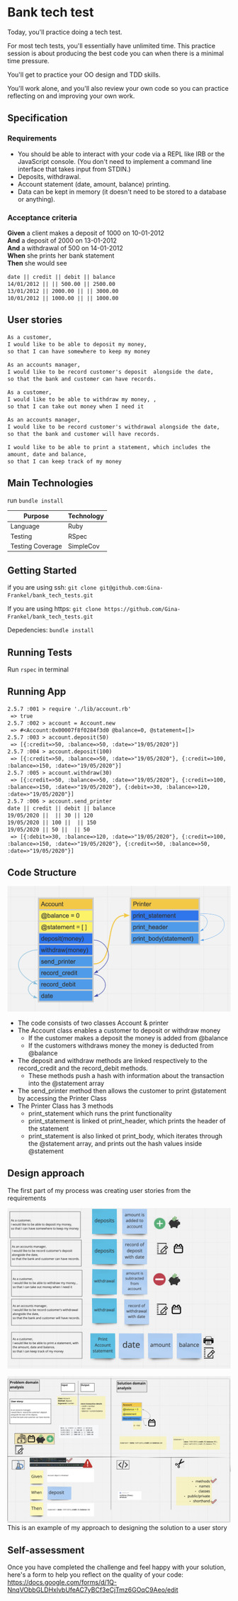# Bank tech test

Today, you'll practice doing a tech test.

For most tech tests, you'll essentially have unlimited time. This practice session is about producing the best code you can when there is a minimal time pressure.

You'll get to practice your OO design and TDD skills.

You'll work alone, and you'll also review your own code so you can practice reflecting on and improving your own work.

## Specification

### Requirements

- You should be able to interact with your code via a REPL like IRB or the JavaScript console. (You don't need to implement a command line interface that takes input from STDIN.)
- Deposits, withdrawal.
- Account statement (date, amount, balance) printing.
- Data can be kept in memory (it doesn't need to be stored to a database or anything).

### Acceptance criteria

**Given** a client makes a deposit of 1000 on 10-01-2012  
**And** a deposit of 2000 on 13-01-2012  
**And** a withdrawal of 500 on 14-01-2012  
**When** she prints her bank statement  
**Then** she would see

```
date || credit || debit || balance
14/01/2012 || || 500.00 || 2500.00
13/01/2012 || 2000.00 || || 3000.00
10/01/2012 || 1000.00 || || 1000.00
```

## User stories 

```
As a customer,
I would like to be able to deposit my money,
so that I can have somewhere to keep my money
```

```
As an accounts manager,
I would like to be record customer's deposit  alongside the date,
so that the bank and customer can have records.
```

```
As a customer,
I would like to be able to withdraw my money, ,
so that I can take out money when I need it
```

```
As an accounts manager,
I would like to be record customer's withdrawal alongside the date,
so that the bank and customer will have records.
```

```As a customer,
I would like to be able to print a statement, which includes the amount, date and balance,
so that I can keep track of my money
```


## Main Technologies

run `bundle install`

| Purpose          | Technology |
| ---------------- | ---------- |
| Language         | Ruby       |
| Testing          | RSpec      |
| Testing Coverage | SimpleCov  |

## Getting Started

if you are using ssh:
`git clone git@github.com:Gina-Frankel/bank_tech_tests.git`

If you are using https:
`git clone https://github.com/Gina-Frankel/bank_tech_tests.git`

Depedencies:
`bundle install`

## Running Tests

Run `rspec` in terminal


## Running App

```
2.5.7 :001 > require './lib/account.rb'
 => true 
2.5.7 :002 > account = Account.new
 => #<Account:0x00007f8f0284f3d0 @balance=0, @statement=[]> 
2.5.7 :003 > account.deposit(50)
 => [{:credit=>50, :balance=>50, :date=>"19/05/2020"}] 
2.5.7 :004 > account.deposit(100)
 => [{:credit=>50, :balance=>50, :date=>"19/05/2020"}, {:credit=>100, :balance=>150, :date=>"19/05/2020"}] 
2.5.7 :005 > account.withdraw(30)
 => [{:credit=>50, :balance=>50, :date=>"19/05/2020"}, {:credit=>100, :balance=>150, :date=>"19/05/2020"}, {:debit=>30, :balance=>120, :date=>"19/05/2020"}] 
2.5.7 :006 > account.send_printer
date || credit || debit || balance
19/05/2020 ||  || 30 || 120
19/05/2020 || 100 ||  || 150
19/05/2020 || 50 ||  || 50
 => [{:debit=>30, :balance=>120, :date=>"19/05/2020"}, {:credit=>100, :balance=>150, :date=>"19/05/2020"}, {:credit=>50, :balance=>50, :date=>"19/05/2020"}] 
 ```


## Code Structure 
![](picutres/code_structure.png)

- The code consists of two classes Account & printer 
- The Account class enables a customer to deposit or withdraw money
  - If the customer makes a deposit the money is added from @balance
  - If the customers withdraws money the money is deducted from @balance
- The deposit and withdraw methods are linked respectively to the record_credit and the record_debit methods.
  - These methods push a hash with information about the transaction into the @statement array 
- The send_printer method then allows the customer to print @statement by accessing the Printer Class 
- The  Printer Class has 3 methods
  - print_statement  which runs the print functionality 
  - print_statement is linked ot print_header, which prints the header of the statement  
  - print_statement is also linked ot print_body, which iterates through the @statement array, and prints out the hash values inside @statement


## Design approach 

The first part of my process was creating user stories from the requirements

![](pictures/user_stories.png)

![](pictures/design_process.png)
This is an example of my approach to designing the solution to a user story

## Self-assessment

Once you have completed the challenge and feel happy with your solution, here's a form to help you reflect on the quality of your code: https://docs.google.com/forms/d/1Q-NnqVObbGLDHxlvbUfeAC7yBCf3eCjTmz6GOqC9Aeo/edit

